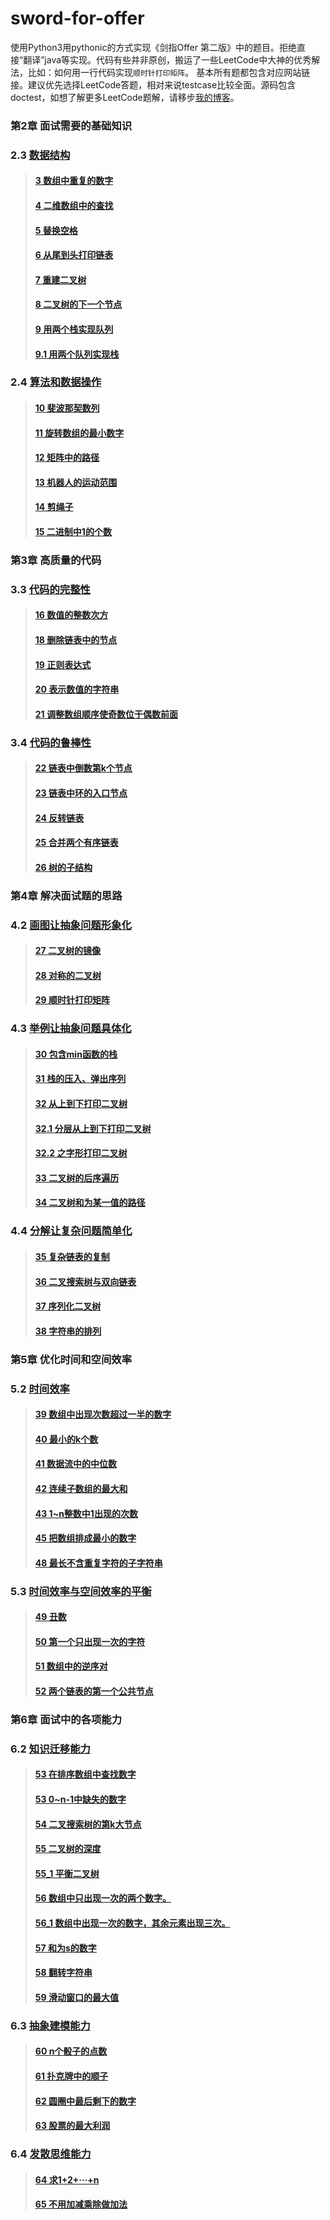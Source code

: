 # sword-for-offer

使用Python3用pythonic的方式实现《剑指Offer 第二版》中的题目。拒绝直接“翻译”java等实现。代码有些并非原创，搬运了一些LeetCode中大神的优秀解法，比如：如何用一行代码实现`顺时针打印矩阵`。
基本所有题都包含对应网站链接。建议优先选择LeetCode答题，相对来说testcase比较全面。源码包含doctest，如想了解更多LeetCode题解，请移步[我的博客](https://darktiantian.github.io/%E5%89%91%E6%8C%87Offer/)。

### 第2章 面试需要的基础知识

### 2.3 [数据结构](/chapter_2/section_3)
> #### [3 数组中重复的数字](/chapter_2/section_3#3-数组中重复的数字)
> #### [4 二维数组中的查找](/chapter_2/section_3#4-二维数组中的查找)
> #### [5 替换空格](/chapter_2/section_3#5-替换空格)
> #### [6 从尾到头打印链表](/chapter_2/section_3#6-从尾到头打印链表)
> #### [7 重建二叉树](/chapter_2/section_3#7-重建二叉树)
> #### [8 二叉树的下一个节点](/chapter_2/section_3#8-二叉树的下一个节点)
> #### [9 用两个栈实现队列](/chapter_2/section_3#9-用两个栈实现队列)
> #### [9.1 用两个队列实现栈](/chapter_2/section_3#9_1-用两个队列实现栈)

### 2.4 [算法和数据操作](/chapter_2/section_4)
> #### [10 斐波那契数列](/chapter_2/section_4#10-斐波那契数列)
> #### [11 旋转数组的最小数字](/chapter_2/section_4#11-旋转数组的最小数字)
> #### [12 矩阵中的路径](/chapter_2/section_4#12-矩阵中的路径)
> #### [13 机器人的运动范围](/chapter_2/section_4#13-机器人的运动范围)
> #### [14 剪绳子](/chapter_2/section_4#14-剪绳子)
> #### [15 二进制中1的个数](/chapter_2/section_4#15-二进制中1的个数)

### 第3章 高质量的代码

### 3.3 [代码的完整性](/chapter_3/section_3)
> #### [16 数值的整数次方](/chapter_3/section_3#16-数值的整数次方)
> #### [18 删除链表中的节点](/chapter_3/section_3#18-删除链表中的节点)
> #### [19 正则表达式](/chapter_3/section_3#19-正则表达式)
> #### [20 表示数值的字符串](/chapter_3/section_3#20-表示数值的字符串)
> #### [21 调整数组顺序使奇数位于偶数前面](/chapter_3/section_3#21-调整数组顺序使奇数位于偶数前面)

### 3.4 [代码的鲁棒性](/chapter_3/section_4)
> #### [22 链表中倒数第k个节点](/chapter_3/section_4#22-链表中倒数第k个节点)
> #### [23 链表中环的入口节点](/chapter_3/section_4#23-链表中环的入口节点)
> #### [24 反转链表](/chapter_3/section_4#24-反转链表)
> #### [25 合并两个有序链表](/chapter_3/section_4#25-合并两个有序链表)
> #### [26 树的子结构](/chapter_3/section_4#26-树的子结构)

### 第4章 解决面试题的思路

### 4.2 [画图让抽象问题形象化](/chapter_4/section_2)
> #### [27 二叉树的镜像](/chapter_4/section_2#27-二叉树的镜像)
> #### [28 对称的二叉树](/chapter_4/section_2#28-对称的二叉树)
> #### [29 顺时针打印矩阵](/chapter_4/section_2#29-顺时针打印矩阵)

### 4.3 [举例让抽象问题具体化](/chapter_4/section_3)
> #### [30 包含min函数的栈](/chapter_4/section_3#30-包含min函数的栈)
> #### [31 栈的压入、弹出序列](/chapter_4/section_3#31-栈的压入、弹出序列)
> #### [32 从上到下打印二叉树](/chapter_4/section_3#32-从上到下打印二叉树)
> #### [32.1 分层从上到下打印二叉树](/chapter_4/section_3#32_1-分层从上到下打印二叉树)
> #### [32.2 之字形打印二叉树](/chapter_4/section_3#32_2-之字形打印二叉树)
> #### [33 二叉树的后序遍历](/chapter_4/section_3#33-二叉树的后序遍历)
> #### [34 二叉树和为某一值的路径](/chapter_4/section_3#34-二叉树和为某一值的路径)

### 4.4 [分解让复杂问题简单化](/chapter_4/section_4)
> #### [35 复杂链表的复制](/chapter_4/section_4#35-复杂链表的复制)
> #### [36 二叉搜索树与双向链表](/chapter_4/section_4#36-二叉搜索树与双向链表)
> #### [37 序列化二叉树](/chapter_4/section_4#37-序列化二叉树)
> #### [38 字符串的排列](/chapter_4/section_4#38-字符串的排列)

### 第5章 优化时间和空间效率

### 5.2 [时间效率](/chapter_5/section_2)
> #### [39 数组中出现次数超过一半的数字](/chapter_5/section_2#39-数组中出现次数超过一半的数字)
> #### [40 最小的k个数](/chapter_5/section_2#40-最小的k个数)
> #### [41 数据流中的中位数](/chapter_5/section_2#41-数据流中的中位数)
> #### [42 连续子数组的最大和](/chapter_5/section_2#42-连续子数组的最大和)
> #### [43 1~n整数中1出现的次数](/chapter_5/section_2#43-1~n整数中1出现的次数)
> #### [45 把数组排成最小的数字](/chapter_5/section_2#45-把数组排成最小的数字)
> #### [48 最长不含重复字符的子字符串](/chapter_5/section_2#48-最长不含重复字符的子字符串)

### 5.3 [时间效率与空间效率的平衡](/chapter_5/section_3)
> #### [49 丑数](/chapter_5/section_3#49-丑数)
> #### [50 第一个只出现一次的字符](/chapter_5/section_3#50-第一个只出现一次的字符)
> #### [51 数组中的逆序对](/chapter_5/section_3#51-数组中的逆序对)
> #### [52 两个链表的第一个公共节点](/chapter_5/section_3#52-两个链表的第一个公共节点)

### 第6章 面试中的各项能力

### 6.2 [知识迁移能力](/chapter_6/section_3)
> #### [53 在排序数组中查找数字](/chapter_6/section_3#53-在排序数组中查找数字)
> #### [53 0~n-1中缺失的数字](/chapter_6/section_3#53-0~n-1中缺失的数字)
> #### [54 二叉搜索树的第k大节点](/chapter_6/section_3#54-二叉搜索树的第k大节点)
> #### [55 二叉树的深度](/chapter_6/section_3#55-二叉树的深度)
> #### [55_1 平衡二叉树](/chapter_6/section_3#55_1-平衡二叉树)
> #### [56 数组中只出现一次的两个数字。](/chapter_6/section_3#56-数组中只出现一次的两个数字。)
> #### [56_1 数组中出现一次的数字，其余元素出现三次。](/chapter_6/section_3#56_1-数组中出现一次的数字，其余元素出现三次。)
> #### [57 和为s的数字](/chapter_6/section_3#57-和为s的数字)
> #### [58 翻转字符串](/chapter_6/section_3#58-翻转字符串)
> #### [59 滑动窗口的最大值](/chapter_6/section_3#59-滑动窗口的最大值)

### 6.3 [抽象建模能力](/chapter_6/section_4)
> #### [60 n个骰子的点数](/chapter_6/section_4#60-n个骰子的点数)
> #### [61 扑克牌中的顺子](/chapter_6/section_4#61-扑克牌中的顺子)
> #### [62 圆圈中最后剩下的数字](/chapter_6/section_4#62-圆圈中最后剩下的数字)
> #### [63 股票的最大利润](/chapter_6/section_4#63-股票的最大利润)

### 6.4 [发散思维能力](/chapter_6/section_5)
> #### [64 求1+2+···+n](/chapter_6/section_5#64-求1+2+···+n)
> #### [65 不用加减乘除做加法](/chapter_6/section_5#65-不用加减乘除做加法)
